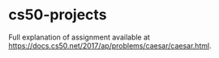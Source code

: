 # cs50-projects
Full explanation of assignment available at https://docs.cs50.net/2017/ap/problems/caesar/caesar.html.
